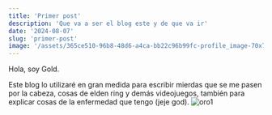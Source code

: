 ```yaml
---
title: 'Primer post'
description: 'Que va a ser el blog este y de que va ir'
date: '2024-08-07'
slug: 'primer-post'
image: '/assets/365ce510-96b8-48d6-a4ca-bb22c96b99fc-profile_image-70x70.png'
---
```

Hola, soy Gold.

Este blog lo utilizaré en gran medida para escribir mierdas que se me pasen por la cabeza, cosas de elden ring y demás videojuegos, también para explicar cosas de la enfermedad que tengo (jeje god). 
![oro1](/assets/365ce510-96b8-48d6-a4ca-bb22c96b99fc-profile_image-70x70.png)
